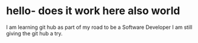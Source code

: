 # hello- does it work here also world
I am learning git hub as part of my road to be a Software Developer
I am still giving the git hub a try.
